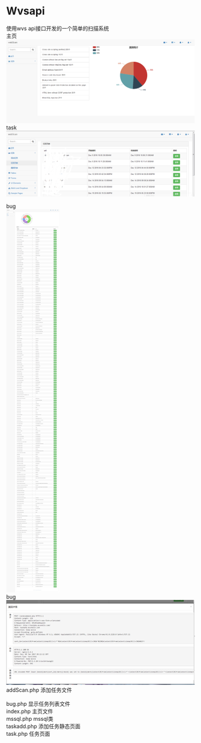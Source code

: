 # Wvsapi
使用wvs api接口开发的一个简单的扫描系统<br />
主页<br/>
![](index.png)<br/>
task<br/>
![](task.png)<br/>

bug<br/>
![](bug.png)<br/>
bug<br/>
![](bug1.png)<br/>
addScan.php 添加任务文件<br />  
bug.php 显示任务列表文件<br /> 
index.php 主页文件<br /> 
mssql.php mssql类<br /> 
taskadd.php 添加任务静态页面<br /> 
task.php 任务页面<br /> 
